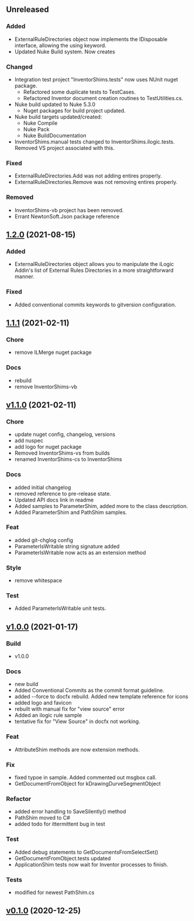 ## Unreleased

### Added
- ExternalRuleDirectories object now implements the IDisposable interface, allowing the using keyword.
- Updated Nuke Build system.  Now creates 

### Changed
- Integration test project "InventorShims.tests" now uses NUnit nuget package.
    - Refactored some duplicate tests to TestCases. 
    - Refactored Inventor document creation routines to TestUtilities.cs.
- Nuke build updated to Nuke 5.3.0
    - Nuget packages for build project updated.
- Nuke build targets updated/created:
    - Nuke Compile
    - Nuke Pack
    - Nuke BuildDocumentation
- InventorShims.manual tests changed to InventorShims.ilogic.tests.  Removed VS project associated with this.

### Fixed
- ExternalRuleDirectories.Add was not adding entires properly.
- ExternalRuleDirectories.Remove was not removing entires properly.

### Removed
- InventorShims-vb project has been removed.
- Errant NewtonSoft.Json package reference

## [1.2.0](https://github.com/InventorCode/InventorShims/releases/tag/1.2.0) (2021-08-15)

### Added
- ExternalRuleDirectories object allows you to manipulate the iLogic Addin's list of External Rules Directories in a more straightforward manner.

### Fixed
- Added conventional commits keywords to gitversion configuration.


## [1.1.1](https://github.com/InventorCode/InventorShims/releases/tag/v1.1.1) (2021-02-11)

### Chore

* remove ILMerge nuget package

### Docs

* rebuild
* remove InventorShims-vb


## [v1.1.0](https://github.com/InventorCode/InventorShims/releases/tag/v1.1.0) (2021-02-11)

### Chore

* update nuget config, changelog, versions
* add nuspec
* add logo for nuget package
* Removed InventorShims-vs from builds
* renamed InventorShims-cs to InventorShims

### Docs

* added initial changelog
* removed reference to pre-release state.
* Updated API docs link in readme
* Added samples to ParameterShim, added more to the class description.
* Added ParameterShim and PathShim samples.

### Feat

* added git-chglog config
* ParameterIsWritable string signature added
* ParameterIsWritable now acts as an extension method

### Style

* remove whitespace

### Test

* Added ParameterIsWritable unit tests.

## [v1.0.0](https://github.com/InventorCode/InventorShims/releases/tag/v1.0.0) (2021-01-17)

### Build

* v1.0.0

### Docs

* new build
* Added Conventional Commits as the commit format guideline.
* added --force to docfx rebuild.  Added new template reference for icons
* added logo and favicon
* rebuilt with manual fix for "view source" error
* Added an ilogic rule sample
* tentative fix for "View Source" in docfx not working.

### Feat

* AttributeShim methods are now extension methods.

### Fix

* fixed typoe in sample.  Added commented out msgbox call.
* GetDocumentFromObject for kDrawingDurveSegmentObject

### Refactor

* added error handling to SaveSilently() method
* PathShim moved to C#
* added todo for ittermittent bug in test

### Test

* Added debug statements to GetDocumentsFromSelectSet()
* GetDocumentFromObject.tests updated
* ApplicationShim tests now wait for Inventor processes to finish.

### Tests

* modified for newest PathShim.cs

## [v0.1.0](https://github.com/InventorCode/InventorShims/releases/tag/v0.1.0) (2020-12-25)

